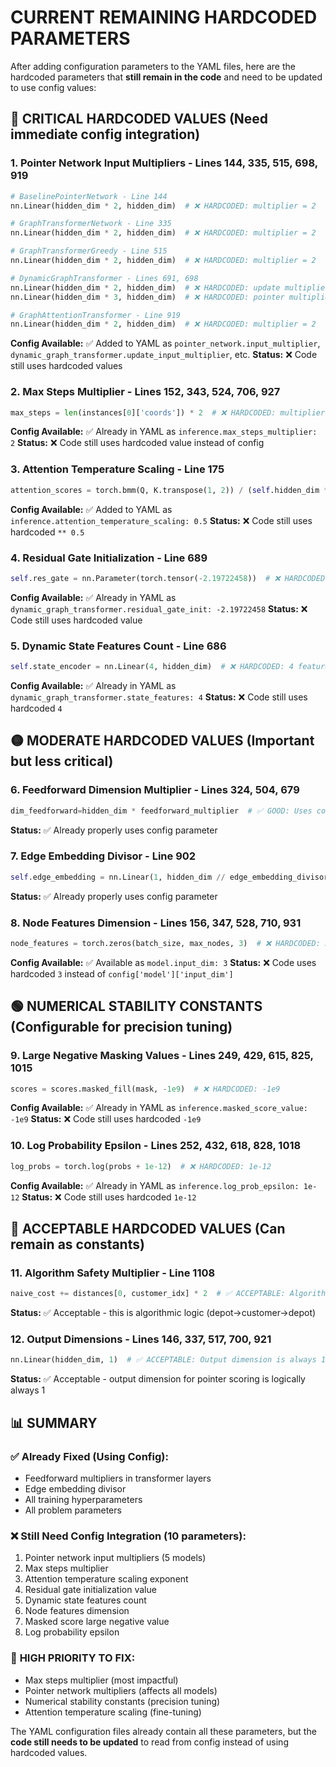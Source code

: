 # CURRENT REMAINING HARDCODED PARAMETERS

After adding configuration parameters to the YAML files, here are the hardcoded parameters that **still remain in the code** and need to be updated to use config values:

## 🔴 **CRITICAL HARDCODED VALUES** (Need immediate config integration)

### 1. **Pointer Network Input Multipliers** - Lines 144, 335, 515, 698, 919
```python
# BaselinePointerNetwork - Line 144
nn.Linear(hidden_dim * 2, hidden_dim)  # ❌ HARDCODED: multiplier = 2

# GraphTransformerNetwork - Line 335  
nn.Linear(hidden_dim * 2, hidden_dim)  # ❌ HARDCODED: multiplier = 2

# GraphTransformerGreedy - Line 515
nn.Linear(hidden_dim * 2, hidden_dim)  # ❌ HARDCODED: multiplier = 2

# DynamicGraphTransformer - Lines 691, 698
nn.Linear(hidden_dim * 2, hidden_dim)  # ❌ HARDCODED: update multiplier = 2
nn.Linear(hidden_dim * 3, hidden_dim)  # ❌ HARDCODED: pointer multiplier = 3

# GraphAttentionTransformer - Line 919
nn.Linear(hidden_dim * 2, hidden_dim)  # ❌ HARDCODED: multiplier = 2
```
**Config Available:** ✅ Added to YAML as `pointer_network.input_multiplier`, `dynamic_graph_transformer.update_input_multiplier`, etc.
**Status:** ❌ Code still uses hardcoded values

### 2. **Max Steps Multiplier** - Lines 152, 343, 524, 706, 927
```python
max_steps = len(instances[0]['coords']) * 2  # ❌ HARDCODED: multiplier = 2
```
**Config Available:** ✅ Already in YAML as `inference.max_steps_multiplier: 2`
**Status:** ❌ Code still uses hardcoded value instead of config

### 3. **Attention Temperature Scaling** - Line 175
```python
attention_scores = torch.bmm(Q, K.transpose(1, 2)) / (self.hidden_dim ** 0.5)  # ❌ HARDCODED: 0.5
```
**Config Available:** ✅ Added to YAML as `inference.attention_temperature_scaling: 0.5`
**Status:** ❌ Code still uses hardcoded `** 0.5`

### 4. **Residual Gate Initialization** - Line 689
```python
self.res_gate = nn.Parameter(torch.tensor(-2.19722458))  # ❌ HARDCODED
```
**Config Available:** ✅ Already in YAML as `dynamic_graph_transformer.residual_gate_init: -2.19722458`
**Status:** ❌ Code still uses hardcoded value

### 5. **Dynamic State Features Count** - Line 686
```python
self.state_encoder = nn.Linear(4, hidden_dim)  # ❌ HARDCODED: 4 features
```
**Config Available:** ✅ Already in YAML as `dynamic_graph_transformer.state_features: 4`
**Status:** ❌ Code still uses hardcoded `4`

## 🟡 **MODERATE HARDCODED VALUES** (Important but less critical)

### 6. **Feedforward Dimension Multiplier** - Lines 324, 504, 679
```python
dim_feedforward=hidden_dim * feedforward_multiplier  # ✅ GOOD: Uses config parameter
```
**Status:** ✅ Already properly uses config parameter

### 7. **Edge Embedding Divisor** - Line 902
```python
self.edge_embedding = nn.Linear(1, hidden_dim // edge_embedding_divisor)  # ✅ GOOD: Uses config
```
**Status:** ✅ Already properly uses config parameter

### 8. **Node Features Dimension** - Lines 156, 347, 528, 710, 931
```python
node_features = torch.zeros(batch_size, max_nodes, 3)  # ❌ HARDCODED: 3 features
```
**Config Available:** ✅ Available as `model.input_dim: 3` 
**Status:** ❌ Code uses hardcoded `3` instead of `config['model']['input_dim']`

## 🟢 **NUMERICAL STABILITY CONSTANTS** (Configurable for precision tuning)

### 9. **Large Negative Masking Values** - Lines 249, 429, 615, 825, 1015
```python
scores = scores.masked_fill(mask, -1e9)  # ❌ HARDCODED: -1e9
```
**Config Available:** ✅ Already in YAML as `inference.masked_score_value: -1e9`
**Status:** ❌ Code still uses hardcoded `-1e9`

### 10. **Log Probability Epsilon** - Lines 252, 432, 618, 828, 1018
```python
log_probs = torch.log(probs + 1e-12)  # ❌ HARDCODED: 1e-12
```
**Config Available:** ✅ Already in YAML as `inference.log_prob_epsilon: 1e-12`
**Status:** ❌ Code still uses hardcoded `1e-12`

## 🔵 **ACCEPTABLE HARDCODED VALUES** (Can remain as constants)

### 11. **Algorithm Safety Multiplier** - Line 1108
```python
naive_cost += distances[0, customer_idx] * 2  # ✅ ACCEPTABLE: Algorithmic constant
```
**Status:** ✅ Acceptable - this is algorithmic logic (depot→customer→depot)

### 12. **Output Dimensions** - Lines 146, 337, 517, 700, 921
```python
nn.Linear(hidden_dim, 1)  # ✅ ACCEPTABLE: Output dimension is always 1 for scores
```
**Status:** ✅ Acceptable - output dimension for pointer scoring is logically always 1

## 📊 **SUMMARY**

### ✅ **Already Fixed (Using Config):**
- Feedforward multipliers in transformer layers
- Edge embedding divisor 
- All training hyperparameters
- All problem parameters

### ❌ **Still Need Config Integration (10 parameters):**
1. Pointer network input multipliers (5 models)
2. Max steps multiplier 
3. Attention temperature scaling exponent
4. Residual gate initialization value
5. Dynamic state features count
6. Node features dimension 
7. Masked score large negative value
8. Log probability epsilon

### 🎯 **HIGH PRIORITY TO FIX:**
- Max steps multiplier (most impactful)
- Pointer network multipliers (affects all models)
- Numerical stability constants (precision tuning)
- Attention temperature scaling (fine-tuning)

The YAML configuration files already contain all these parameters, but the **code still needs to be updated** to read from config instead of using hardcoded values.
